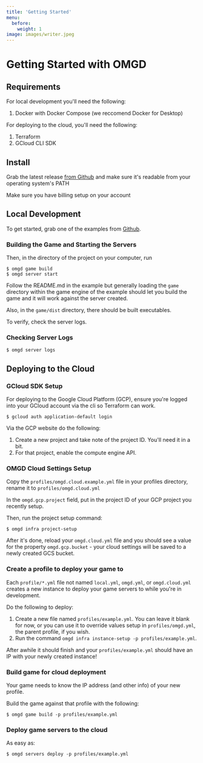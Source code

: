```yaml
---
title: 'Getting Started'
menu:
  before:
    weight: 1
image: images/writer.jpeg
---
```


# Getting Started with OMGD

## Requirements

For local development you'll need the following:

1. Docker with Docker Compose (we reccomend Docker for Desktop)

For deploying to the cloud, you'll need the following:

1. Terraform
1. GCloud CLI SDK

## Install

Grab the latest release [from Github](https://github.com/newnoiseworks/omgd/releases) and make sure it's readable from your operating system's PATH


Make sure you have billing setup on your account

## Local Development

To get started, grab one of the examples from [Github](https://github.com/newnoiseworks/).

### Building the Game and Starting the Servers

Then, in the directory of the project on your computer, run

```
$ omgd game build
$ omgd server start
```

Follow the README.md in the example but generally loading the `game` directory within the game engine of the example should let you build the game and it will work against the server created. 

Also, in the `game/dist` directory, there should be built executables.

To verify, check the server logs.

### Checking Server Logs

```
$ omgd server logs
```

## Deploying to the Cloud

### GCloud SDK Setup

For deploying to the Google Cloud Platform (GCP), ensure you're logged into your GCloud account via the cli so Terraform can work.

```
$ gcloud auth application-default login
```

Via the GCP website do the following:

1. Create a new project and take note of the project ID. You'll need it in a bit.
2. For that project, enable the compute engine API.

### OMGD Cloud Settings Setup

Copy the `profiles/omgd.cloud.example.yml` file in your profiles directory, rename it to `profiles/omgd.cloud.yml`

In the `omgd.gcp.project` field, put in the project ID of your GCP project you recently setup.

Then, run the project setup command:

```
$ omgd infra project-setup
```

After it's done, reload your `omgd.cloud.yml` file and you should see a value for the property `omgd.gcp.bucket` - your cloud settings will be saved to a newly created GCS bucket.

### Create a profile to deploy your game to

Each `profile/*.yml` file not named `local.yml`, `omgd.yml`, or `omgd.cloud.yml` creates a new instance to deploy your game servers to while you're in development.

Do the following to deploy:

1. Create a new file named `profiles/example.yml`. You can leave it blank for now, or you can use it to override values setup in `profiles/omgd.yml`, the parent profile, if you wish.
2. Run the command `omgd infra instance-setup -p profiles/example.yml`.

After awhile it should finish and your `profiles/example.yml` should have an IP with your newly created instance!

### Build game for cloud deployment

Your game needs to know the IP address (and other info) of your new profile.

Build the game against that profile with the following:

```
$ omgd game build -p profiles/example.yml
```

### Deploy game servers to the cloud

As easy as:

```
$ omgd servers deploy -p profiles/example.yml
```

